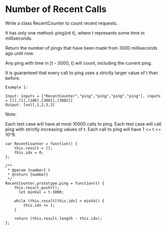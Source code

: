 # Number of Recent Calls

Write a class RecentCounter to count recent requests.

It has only one method: ping(int t), where t represents some time in milliseconds.

Return the number of pings that have been made from 3000 milliseconds ago until now.

Any ping with time in [t - 3000, t] will count, including the current ping.

It is guaranteed that every call to ping uses a strictly larger value of t than before.

```
Example 1:

Input: inputs = ["RecentCounter","ping","ping","ping","ping"], inputs = [[],[1],[100],[3001],[3002]]
Output: [null,1,2,3,3]
```

Note:

Each test case will have at most 10000 calls to ping.
Each test case will call ping with strictly increasing values of t.
Each call to ping will have 1 <= t <= 10^9.


```
var RecentCounter = function() {
    this.result = [];
    this.idx = 0;
};

/**
 * @param {number} t
 * @return {number}
 */
RecentCounter.prototype.ping = function(t) {
    this.result.push(t);
	  let minVal = t-3000;

    while (this.result[this.idx] < minVal) {
        this.idx += 1;
    }

    return (this.result.length - this.idx);
};
```
